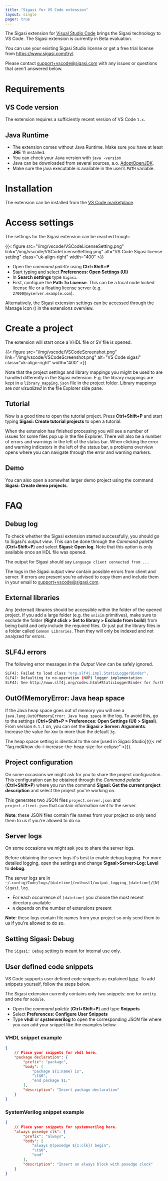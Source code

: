 ```yaml
---
title: "Sigasi for VS Code extension"
layout: single
pager: true
---
```


The Sigasi extension for [Visual Studio Code] brings the Sigasi technology to VS Code.
The Sigasi extension is currently in Beta evaluation.

You can use your existing Sigasi Studio license or get a free trial license from <https://www.sigasi.com/try/>.

Please contact [support+vscode@sigasi.com](mailto:support+vscode@sigasi.com) with any issues or questions that aren't answered below.

# Requirements

## VS Code version

The extension requires a sufficiently recent version of VS Code `1.x`.

## Java Runtime

* The extension comes without Java Runtime. Make sure you have at least **JRE** 11 installed.
* You can check your Java version with `java -version`
* Java can be downloaded from several sources, a.o. [AdoptOpenJDK](https://adoptopenjdk.net/).
* Make sure the java executable is available in the user’s `PATH` variable.

# Installation

The extension can be installed from the [VS Code marketplace](https://marketplace.visualstudio.com/vscode).

# Access settings

The settings for the Sigasi extension can be reached trough:

{{< figure src="/img/vscode/VSCodeLicenseSetting.png" link="/img/vscode/VSCodeLicenseSetting.png" alt="VS Code Sigasi license setting" class="uk-align-right" width="400" >}}

* Open the _command palette_ using **Ctrl+Shift+P**
* Start typing and select **Preferences: Open Settings (UI)**
* In **Search settings** type `Sigasi`.
* First, configure the **Path To License**. This can be a local node locked license file or a floating license server (e.g. `27000@myserver.example.com`).

Alternatively, the Sigasi extension settings can be accessed through the Manage icon (<span uk-icon="cog"></span>) in the extensions overview.

# Create a project

The extension will start once a VHDL file or SV file is opened.

{{< figure src="/img/vscode/VSCodeScreenshot.png" link="/img/vscode/VSCodeScreenshot.png" alt="VS Code sigasi" class="uk-align-right" width="400" >}}

Note that the project settings and library mappings you might be used to are handled differently in the Sigasi extension. E.g. the library mappings are kept in a `library_mapping.json` file in the project folder.
Library mappings are _not visualized_ in the file Explorer side pane.

## Tutorial

Now is a good time to open the tutorial project.
Press **Ctrl+Shift+P** and start typing **Sigasi: Create tutorial projects** to open a tutorial.

When the extension has finished processing you will see a number of issues for some files pop up in the file Explorer.
There will also be a number of errors and warnings in the left of the status bar.
When clicking the error and warning indicators in the left of the status bar, a problems overview opens where you can navigate through the error and warning markers.

## Demo

You can also open a somewhat larger demo project using the command **Sigasi: Create demo projects**.

# FAQ

## Debug log

To check whether the Sigasi extension started successfully, you should go to Sigasi's _output view_.
This can be done through the _Command palette_ (**Ctrl+Shift+P**) and select **Sigasi: Open log**.
Note that this option is only available once an HDL file was opened.

The output for Sigasi should say `Language client connected from ...`

The logs in the Sigasi output view contain possible errors from client and server.
If errors are present you're advised to copy them and include them in your email to [support+vscode@sigasi.com](mailto:support+vscode@sigasi.com).

## External libraries

Any (external) libraries should be accessible within the folder of the opened project.
If you add a large folder (e.g. the `unisim` primitives), make sure to exclude the folder (**Right click > Set to library > Exclude from build**) from being build and only include the required files.
Or just put the library files in a folder called `Common Libraries`. Then they will only be indexed and not analyzed for errors.

## SLF4J errors

The following error messages in the _Output View_ can be safely ignored.

``` sh
SLF4J: Failed to load class "org.slf4j.impl.StaticLoggerBinder".
SLF4J: Defaulting to no-operation (NOP) logger implementation
SLF4J: See http://www.slf4j.org/codes.html#StaticLoggerBinder for further details.
```

## OutOfMemoryError: Java heap space

If the Java heap space goes out of memory you will see a `java.lang.OutOfMemoryError: Java heap space` in the log.
To avoid this, go to the settings (**Ctrl+Shift+P > Preferences: Open Settings (UI) > Sigasi**).
From version `0.1.1` on, you can set the **Sigasi > Server: Arguments**. Increase the value for `Xmx` to more than the default `3g`.

The heap space setting is identical to the one [used in Sigasi Studio]({{< ref "faq.md#how-do-i-increase-the-heap-size-for-eclipse" >}}).

## Project configuration

On some occasions we might ask for you to share the project configuration.
This configuration can be obtained through the _Command palette_ (**Ctrl+Shift+P**) where you run the command **Sigasi: Get the current project description** and select the project you're working on.

This generates two JSON files `project.server.json` and `project.client.json` that contain information sent to the server.

**Note**: these JSON files contain file names from your project so only send them to us if you're allowed to do so.

## Server logs

On some occasions we might ask you to share the server logs.

Before obtaining the server logs it's best to enable debug logging.
For more detailed logging, open the settings and change **Sigasi>Server>Log: Level** to **debug**.  

The server logs are in `~/.config/Code/logs/[datetime]/exthost1/output_logging_[datetime]/[N]-Sigasi.log`.

* For each occurrence of `[datetime]` you choose the most recent directory available
* `N` depends on the number of extensions present

**Note**: these logs contain file names from your project so only send them to us if you're allowed to do so.

## Setting Sigasi: Debug

The `Sigasi: Debug` setting is meant for internal use only.

## User defined code snippets

VS Code supports user defined code snippets as explained [here](https://code.visualstudio.com/docs/editor/userdefinedsnippets). To add snippets yourself, follow the steps below.

The Sigasi extension currently contains only two snippets: one for `entity` and one for `module`.

* Open the _command palette_ (**Ctrl+Shift+P**) and type **Snippets**
* Select **Preferences: Configure User Snippets**
* Type **vhdl** or **systemverilog** to open the corresponding _JSON_ file where you can add your snippet like the examples below.

### VHDL snippet example

``` json
{
    // Place your snippets for vhdl here.
    "package declaration": {
        "prefix": "package",
        "body": [
            "package ${1:name} is",
            "\t$0",
            "end package $1;"
        ],
        "description": "Insert package declaration"
    }
}
```

### SystemVerilog snippet example

```json
{
    // Place your snippets for systemverilog here.
    "always posedge clk": {
        "prefix": "always",
        "body": [
            "always @(posedge ${1:clk}) begin",
            "\t$0",
            "end"
        ],
        "description": "Insert an always block with posedge clock"
    }
}
```

[Visual Studio Code]: https://code.visualstudio.com/

